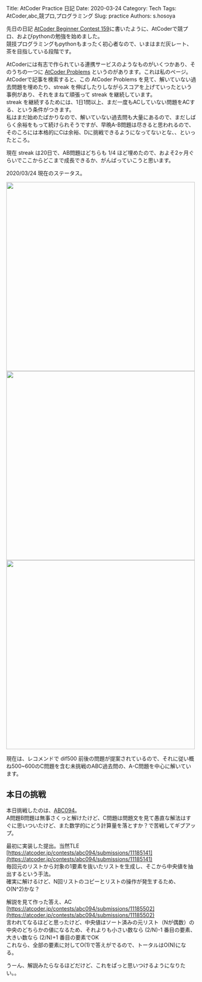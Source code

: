 Title: AtCoder Practice 日記
Date: 2020-03-24
Category: Tech
Tags: AtCoder,abc,競プロ,プログラミング 
Slug: practice
Authors: s.hosoya

先日の日記
[AtCoder Beginner Contest 159](https://blog.watarinohibi.tokyo/posts/2020/03/22/abc159/)に書いたように、AtCoderで競プロ、およびpythonの勉強を始めました。  
競技プログラミングもpythonもまったく初心者なので、いまはまだ灰レート、茶を目指している段階です。  

AtCoderには有志で作られている連携サービスのようなものがいくつかあり、そのうちの一つに [AtCoder Problems](https://kenkoooo.com/atcoder#/user/hstn) というのがあります。これは私のページ。  
AtCoderで記事を検索すると、この AtCoder Problems を見て、解いていない過去問題を埋めたり、streak を伸ばしたりしながらスコアを上げていったという事例があり、それをまねて頑張って streak を継続しています。  
streak を継続するためには、1日1問以上、まだ一度もACしていない問題をACする、という条件がつきます。  
私はまだ始めたばかりなので、解いていない過去問も大量にあるので、まだしばらく余裕をもって続けられそうですが、早晩A-B問題は尽きると思われるので、そのころには本格的にCは余裕、Dに挑戦できるようになってないとな、、といったところ。

現在 streak は20日で、AB問題はどちらも 1/4 ほど埋めたので、およそ2ヶ月ぐらいでここからどこまで成長できるか、がんばっていこうと思います。

2020/03/24 現在のステータス。

<a target=_blank href="https://blog.watarinohibi.tokyo/images/20200324_acp_stats.png"><img src="https://blog.watarinohibi.tokyo/images/20200324_acp_stats.png" width="500"></a>  
<a target=_blank href="https://blog.watarinohibi.tokyo/images/20200324_acp_de.png"><img src="https://blog.watarinohibi.tokyo/images/20200324_acp_de.png" width="500"></a>  
<a target=_blank href="https://blog.watarinohibi.tokyo/images/20200324_acp_hm.png"><img src="https://blog.watarinohibi.tokyo/images/20200324_acp_hm.png" width="500"></a>  

現在は、レコメンドで dif500 前後の問題が提案されているので、それに従い概ね500~600のC問題を含む未挑戦のABC過去問の、A-C問題を中心に解いています。

## 本日の挑戦

本日挑戦したのは、[ABC094](https://atcoder.jp/contests/abc094)。  
A問題B問題は無事さくっと解けたけど、C問題は問題文を見て愚直な解法はすぐに思いついたけど、また数学的にどう計算量を落とすか？で苦戦してギブアップ。

最初に実装した提出。当然TLE  
[https://atcoder.jp/contests/abc094/submissions/11185141](https://atcoder.jp/contests/abc094/submissions/11185141)  
毎回元のリストから対象の1要素を抜いたリストを生成し、そこから中央値を抽出するという手法。  
確実に解けるけど、N回リストのコピーとリストの操作が発生するため、O(N^2)かな？  

解説を見て作った答え、AC  
[https://atcoder.jp/contests/abc094/submissions/11185502](https://atcoder.jp/contests/abc094/submissions/11185502)  
言われてなるほどと思ったけど、中央値はソート済みの元リスト（Nが偶数）の中央のどちらかの値になるため、それよりも小さい数なら (2/N)-1 番目の要素、大きい数なら (2/N)+1 番目の要素でOK  
これなら、全部の要素に対してO(1)で答えがでるので、トータルはO(N)になる。  

うーん、解説みたらなるほどだけど、これをぱっと思いつけるようになりたい。。  
